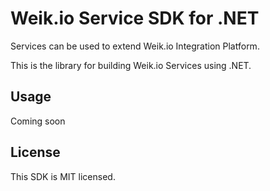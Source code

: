 # Weik.io Service SDK for .NET
 
Services can be used to extend Weik.io Integration Platform.

This is the library for building Weik.io Services using .NET.

## Usage

Coming soon

## License

This SDK is MIT licensed.